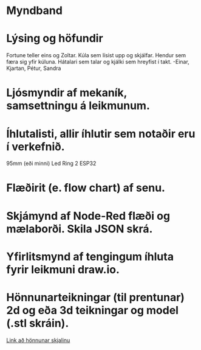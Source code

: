 # Myndband

# Lýsing og höfundir
Fortune teller eins og Zoltar. Kúla sem lísist upp og skjálfar. Hendur sem færa sig yfir kúluna. Hátalari sem talar og kjálki sem hreyfist í takt.
-Einar, Kjartan, Pétur, Sandra

# Ljósmyndir af mekaník, samsettningu á leikmunum.

# Íhlutalisti, allir íhlutir sem notaðir eru í verkefnið.
95mm (eði minni) Led Ring
2 ESP32
# Flæðirit (e. flow chart) af senu.

# Skjámynd af Node-Red flæði og mælaborði. Skila JSON skrá.

# Yfirlitsmynd af tengingum íhluta fyrir leikmuni draw.io.

# Hönnunarteikningar (til prentunar) 2d og eða 3d teikningar og model (.stl skráin).
[Link að hönnunar skjalinu](https://github.com/Hoovy00/VESM2/tree/main/designs)
